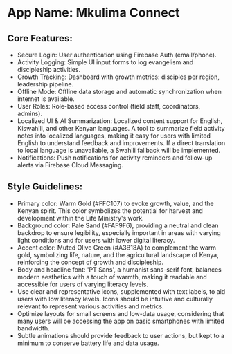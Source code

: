 # **App Name**: Mkulima Connect

## Core Features:

- Secure Login: User authentication using Firebase Auth (email/phone).
- Activity Logging: Simple UI input forms to log evangelism and discipleship activities.
- Growth Tracking: Dashboard with growth metrics: disciples per region, leadership pipeline.
- Offline Mode: Offline data storage and automatic synchronization when internet is available.
- User Roles: Role-based access control (field staff, coordinators, admins).
- Localized UI & AI Summarization: Localized content support for English, Kiswahili, and other Kenyan languages. A tool to summarize field activity notes into localized languages, making it easy for users with limited English to understand feedback and improvements. If a direct translation to local language is unavailable, a Swahili fallback will be implemented.
- Notifications: Push notifications for activity reminders and follow-up alerts via Firebase Cloud Messaging.

## Style Guidelines:

- Primary color: Warm Gold (#FFC107) to evoke growth, value, and the Kenyan spirit. This color symbolizes the potential for harvest and development within the Life Ministry's work.
- Background color: Pale Sand (#FAF9F6), providing a neutral and clean backdrop to ensure legibility, especially important in areas with varying light conditions and for users with lower digital literacy.
- Accent color: Muted Olive Green (#A3B18A) to complement the warm gold, symbolizing life, nature, and the agricultural landscape of Kenya, reinforcing the concept of growth and discipleship.
- Body and headline font: 'PT Sans', a humanist sans-serif font, balances modern aesthetics with a touch of warmth, making it readable and accessible for users of varying literacy levels.
- Use clear and representative icons, supplemented with text labels, to aid users with low literacy levels. Icons should be intuitive and culturally relevant to represent various activities and metrics.
- Optimize layouts for small screens and low-data usage, considering that many users will be accessing the app on basic smartphones with limited bandwidth.
- Subtle animations should provide feedback to user actions, but kept to a minimum to conserve battery life and data usage.